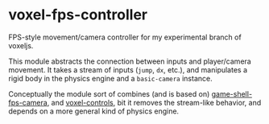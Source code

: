 # voxel-fps-controller
FPS-style movement/camera controller for my experimental branch of voxeljs.

This module abstracts the connection between inputs and 
player/camera movement. It takes a stream of inputs 
(`jump`, `dx`, etc.), and manipulates a rigid body 
in the physics engine and a `basic-camera` instance.

Conceptually the module sort of combines (and is based on) 
[game-shell-fps-camera](https://github.com/deathcap/game-shell-fps-camera),
and [voxel-controls](https://github.com/deathcap/voxel-controls),
bit it removes the stream-like behavior, and depends on a more 
general kind of physics engine.